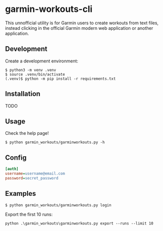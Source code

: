 # garmin-workouts-cli

This unnofficial utility is for Garmin users to create workouts from text files, instead clicking in the official Garmin modern web application or another application.

## Development

Create a development environment:

```console
$ python3 -m venv .venv
$ source .venv/bin/activate
(.venv)$ python -m pip install -r requirements.txt
```

## Installation

TODO
## Usage

Check the help page!

```console
$ python garmin_workouts/garminworkouts.py -h
```

## Config

```ini
[auth]
username=username@email.com
password=secret_password
```

## Examples

```console
$ python garmin_workouts/garminworkouts.py login
```

Export the first 10 runs:

```console
python .\garmin_workouts\garminworkouts.py export --runs --limit 10
```
